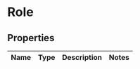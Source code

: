 

# Role


## Properties

| Name | Type | Description | Notes |
|------------ | ------------- | ------------- | -------------|



